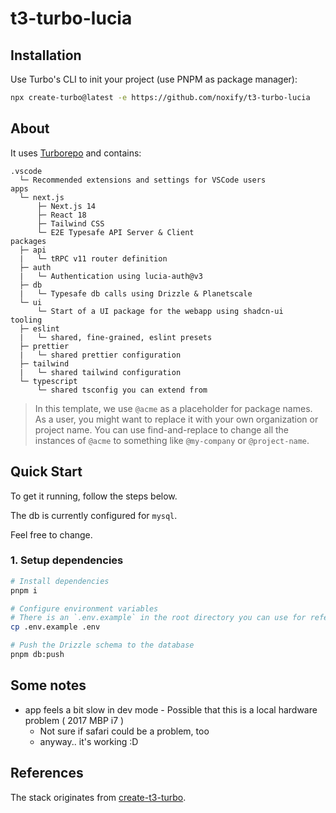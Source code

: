 # t3-turbo-lucia

## Installation

Use Turbo's CLI to init your project (use PNPM as package manager):

```bash
npx create-turbo@latest -e https://github.com/noxify/t3-turbo-lucia
```

## About

It uses [Turborepo](https://turborepo.org) and contains:

```text
.vscode
  └─ Recommended extensions and settings for VSCode users
apps
  └─ next.js
      ├─ Next.js 14
      ├─ React 18
      ├─ Tailwind CSS
      └─ E2E Typesafe API Server & Client
packages
  ├─ api
  |   └─ tRPC v11 router definition
  ├─ auth
  |   └─ Authentication using lucia-auth@v3
  ├─ db
  |   └─ Typesafe db calls using Drizzle & Planetscale
  └─ ui
      └─ Start of a UI package for the webapp using shadcn-ui
tooling
  ├─ eslint
  |   └─ shared, fine-grained, eslint presets
  ├─ prettier
  |   └─ shared prettier configuration
  ├─ tailwind
  |   └─ shared tailwind configuration
  └─ typescript
      └─ shared tsconfig you can extend from
```

> In this template, we use `@acme` as a placeholder for package names. As a user, you might want to replace it with your own organization or project name. You can use find-and-replace to change all the instances of `@acme` to something like `@my-company` or `@project-name`.

## Quick Start

To get it running, follow the steps below.

The db is currently configured for `mysql`.

Feel free to change.

### 1. Setup dependencies

```bash
# Install dependencies
pnpm i

# Configure environment variables
# There is an `.env.example` in the root directory you can use for reference
cp .env.example .env

# Push the Drizzle schema to the database
pnpm db:push
```

## Some notes

- app feels a bit slow in dev mode - Possible that this is a local hardware problem ( 2017 MBP i7 )
  - Not sure if safari could be a problem, too
  - anyway.. it's working :D

## References

The stack originates from [create-t3-turbo](https://github.com/t3-oss/create-t3-turbo).
